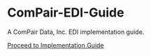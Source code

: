 # ComPair-EDI-Guide
A ComPair Data, Inc. EDI implementation guide.

[Proceed to Implementation Guide](https://github.com/hhh1951/ComPair-EDI-Guide/wiki)
